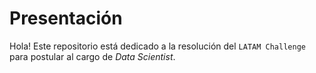 # Presentación

Hola! Este repositorio está dedicado a la resolución del `LATAM Challenge` para postular al cargo de *Data Scientist*. 